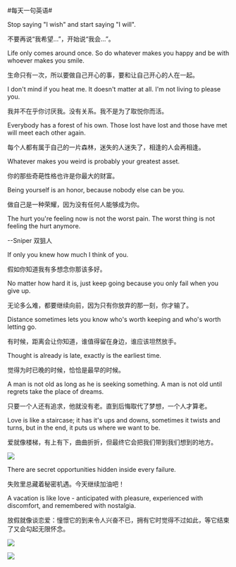 #每天一句英语#

Stop saying "I wish" and start saying "I will".

不要再说“我希望...”，开始说“我会...”。

Life only comes around once. So do whatever makes you happy and be with whoever makes you smile.

生命只有一次，所以要做自己开心的事，要和让自己开心的人在一起。

I don't mind if you heat me. It doesn't matter at all. I'm not living to please you.

我并不在乎你讨厌我。没有关系。我不是为了取悦你而活。

Everybody has a forest of his own. Those lost have lost and those have met will meet each other again.

每个人都有属于自己的一片森林，迷失的人迷失了，相逢的人会再相逢。

Whatever makes you weird is probably your greatest asset.

你的那些奇葩性格也许是你最大的财富。

Being yourself is an honor, because nobody else can be you.

做自己是一种荣耀，因为没有任何人能够成为你。

The hurt you're feeling now is not the worst pain. The worst thing is not feeling the hurt anymore.

--Sniper 双狙人

If only you knew how much I think of you.

假如你知道我有多想念你那该多好。

No matter how hard it is, just keep going because you only fail when you give up.

无论多么难，都要继续向前，因为只有你放弃的那一刻，你才输了。

Distance sometimes lets you know who's worth keeping and who's worth letting go.

有时候，距离会让你知道，谁值得留在身边，谁应该坦然放手。

Thought is already is late, exactly is the earliest time.

觉得为时已晚的时候，恰恰是最早的时候。

A man is not old as long as he is seeking something. A man is not old until regrets take the place of dreams.

只要一个人还有追求，他就没有老。直到后悔取代了梦想，一个人才算老。

Love is like a staircase; it has it's ups and downs, sometimes it twists and turns, but in the end, it puts us where we want to be.

爱就像楼梯，有上有下，曲曲折折，但最终它会把我们带到我们想到的地方。

![](http://ww2.sinaimg.cn/mw690/714d3dd0gw1f8qly4853jj20dw0jdadq.jpg)

There are secret opportunities hidden inside every failure.

失败里总藏着秘密机遇。今天继续加油吧！

A vacation is like love - anticipated with pleasure, experienced with discomfort, and remembered with nostalgia.

放假就像谈恋爱：憧憬它的到来令人兴奋不已，拥有它时觉得不过如此，等它结束了又会勾起无限怀念。


![](http://ww1.sinaimg.cn/mw690/714d3dd0gw1f95ex48kvhj20cf0c9777.jpg)

![](http://ww4.sinaimg.cn/mw690/84f909afjw1f95e9j71goj20dc0d7abb.jpg)